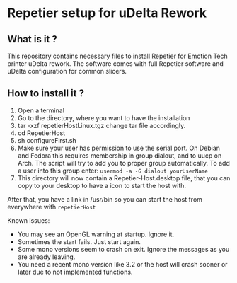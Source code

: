 # Repetier setup for uDelta Rework

## What is it ?
This repository contains necessary files to install Repetier for Emotion Tech printer uDelta rework. The software comes with full Repetier software and uDelta configuration for common slicers.

## How to install it ?
1. Open a terminal
2. Go to the directory, where you want to have the installation
3. tar -xzf repetierHostLinux.tgz
   change tar file accordingly.
4. cd RepetierHost
5. sh configureFirst.sh
6. Make sure your user has permission to use the serial port. On
   Debian and Fedora this requires membership in group dialout, and to uucp on Arch. The script will try to add you to proper group automatically.
   To add a user into this group enter:
      ```usermod -a -G dialout yourUserName```
7. This directory will now contain a Repetier-Host.desktop file, that you can copy to
   your desktop to have a icon to start the host with.

After that, you have a link in /usr/bin so you can start the host from
everywhere with ```repetierHost```

Known issues:
- You may see an OpenGL warning at startup. Ignore it.
- Sometimes the start fails. Just start again.
- Some mono versions seem to crash on exit. Ignore the messages as you are already leaving.
- You need a recent mono version like 3.2 or the host will crash sooner or later due to
  not implemented functions.
